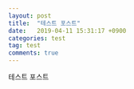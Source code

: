 ```yaml
---
layout: post
title:  "테스트 포스트"
date:   2019-04-11 15:31:17 +0900
categories: test
tag: test
comments: true
---
```

테스트 포스트
